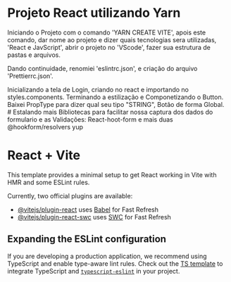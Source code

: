 <h1>Projeto React utilizando Yarn</h1>
<p>Iniciando o Projeto com o comando 'YARN CREATE VITE', apois este comando, dar nome ao projeto e dizer quais tecnologias sera utilizadas, 'React e JavScript', 
abrir o projeto no 'VScode', fazer sua estrutura de pastas e arquivos.
</p>
<p>
    Dando continuidade, renomiei 'eslintrc.json', e criação do arquivo 'Prettierrc.json'.
</p>
Inicializando a tela de Login,  criando no react e importando no styles.components.
Terminando a estilização e Componetizando o Button.
<br>
Baixei PropType para dizer qual seu tipo "STRING", Botão de forma Global.
<br>
# Estalando mais Bibliotecas para facilitar nossa captura dos dados do formulario e as Validações: React-hoot-form e mais duas @hookform/resolvers yup


# React + Vite

This template provides a minimal setup to get React working in Vite with HMR and some ESLint rules.

Currently, two official plugins are available:

- [@vitejs/plugin-react](https://github.com/vitejs/vite-plugin-react/blob/main/packages/plugin-react/README.md) uses [Babel](https://babeljs.io/) for Fast Refresh
- [@vitejs/plugin-react-swc](https://github.com/vitejs/vite-plugin-react-swc) uses [SWC](https://swc.rs/) for Fast Refresh

## Expanding the ESLint configuration

If you are developing a production application, we recommend using TypeScript and enable type-aware lint rules. Check out the [TS template](https://github.com/vitejs/vite/tree/main/packages/create-vite/template-react-ts) to integrate TypeScript and [`typescript-eslint`](https://typescript-eslint.io) in your project.
